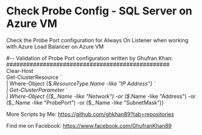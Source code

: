 # Check Probe Config - SQL Server on Azure VM
Check the Probe Port configuration for Always On Listener when working with Azure Load Balancer on Azure VM

#-- Validation of Probe Port configuration written by Ghufran Khan: \
################################################# \
Clear-Host \
Get-ClusterResource \` \
| Where-Object {$_.ResourceType.Name -like "IP Address"} \` \
| Get-ClusterParameter \` \
| Where-Object {($_.Name -like "Network") -or ($_.Name -like "Address") -or ($_.Name -like "ProbePort") -or ($_.Name -like "SubnetMask")}

More Scripts by Me: https://github.com/ghkhan89?tab=repositories

Find me on Facebook: https://www.facebook.com/GhufranKhan89 
